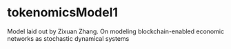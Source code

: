 # tokenomicsModel1
Model laid out by Zixuan Zhang. On modeling blockchain-enabled economic networks as stochastic dynamical systems

